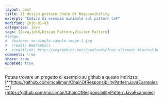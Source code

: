 ```yaml
---
layout: post
title: Il design pattern Chain Of Responsibility
excerpt: "Codice di esempio minimale sul pattern CoF"
modified: 2016-01-03
categories: java
tags: [Java,jdk8,Design Pattern,Visitor Pattern]
#image:
#  feature: so-simple-sample-image-1.jpg
#  credit: WeGraphics
#  creditlink: http://wegraphics.net/downloads/free-ultimate-blurred-background-pack/
comments: true
share: true
updated: true
---
```



Potete trovare un progetto di esempio su github a questo indirizzo:
[**https://github.com/mcaliman/ChainOfResponsibilityPatternJavaExamples**](https://github.com/mcaliman/ChainOfResponsibilityPatternJavaExamples)

